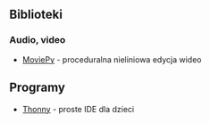 ## Biblioteki

### Audio, video
* [MoviePy](https://zulko.github.io/moviepy/) - proceduralna nieliniowa edycja wideo

## Programy

* [Thonny](https://thonny.org/) - proste IDE dla dzieci
